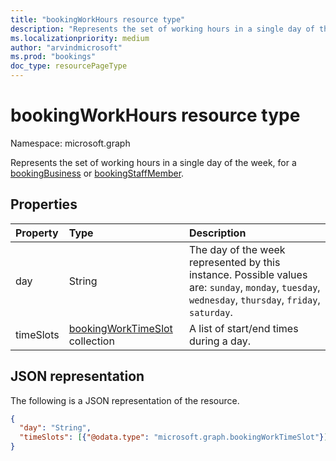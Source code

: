 ```yaml
---
title: "bookingWorkHours resource type"
description: "Represents the set of working hours in a single day of the week, for a bookingBusiness or bookingStaffMember."
ms.localizationpriority: medium
author: "arvindmicrosoft"
ms.prod: "bookings"
doc_type: resourcePageType
---
```


# bookingWorkHours resource type

Namespace: microsoft.graph
 
Represents the set of working hours in a single day of the week, for a [bookingBusiness](bookingbusiness.md) or [bookingStaffMember](bookingstaffmember.md).

## Properties
| Property	   | Type	|Description|
|:---------------|:--------|:----------|
|day|String| The day of the week represented by this instance. Possible values are: `sunday`, `monday`, `tuesday`, `wednesday`, `thursday`, `friday`, `saturday`.|
|timeSlots|[bookingWorkTimeSlot](bookingworktimeslot.md) collection|A list of start/end times during a day.|

## JSON representation

The following is a JSON representation of the resource.

<!-- {
  "blockType": "resource",
  "optionalProperties": [

  ],
  "@odata.type": "microsoft.graph.bookingWorkHours"
}-->

```json
{
  "day": "String",
  "timeSlots": [{"@odata.type": "microsoft.graph.bookingWorkTimeSlot"}]
}

```

<!-- uuid: 8fcb5dbc-d5aa-4681-8e31-b001d5168d79
2015-10-25 14:57:30 UTC -->
<!--
{
  "type": "#page.annotation",
  "description": "bookingWorkHours resource",
  "keywords": "",
  "section": "documentation",
  "tocPath": "",
  "suppressions": []
}
-->


